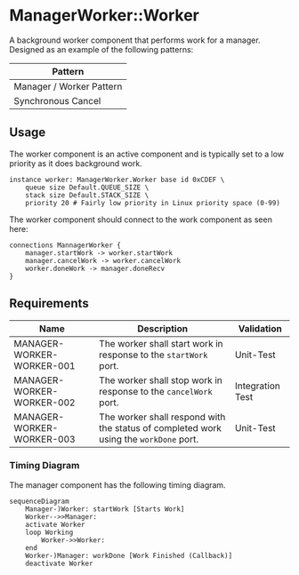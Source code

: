 # ManagerWorker::Worker

A background worker component that performs work for a manager. Designed as an example of the following patterns:

| Pattern                  |
|--------------------------|
| Manager / Worker Pattern |
| Synchronous Cancel       |

## Usage

The worker component is an active component and is typically set to a low priority as it does background work.

```
instance worker: ManagerWorker.Worker base id 0xCDEF \
    queue size Default.QUEUE_SIZE \
    stack size Default.STACK_SIZE \
    priority 20 # Fairly low priority in Linux priority space (0-99)

```

The worker component should connect to the work component as seen here:

```
connections MannagerWorker {
    manager.startWork -> worker.startWork
    manager.cancelWork -> worker.cancelWork
    worker.doneWork -> manager.doneRecv
}
```

## Requirements

| Name                       | Description                                                                          | Validation        |
|----------------------------|--------------------------------------------------------------------------------------|-------------------|
| MANAGER-WORKER-WORKER-001 | The worker shall start work in response to the  `startWork` port.                     | Unit-Test         |
| MANAGER-WORKER-WORKER-002 | The worker shall stop work in response to the `cancelWork` port.                      | Integration Test  |
| MANAGER-WORKER-WORKER-003 | The worker shall respond with the status of completed work using the `workDone` port. | Unit-Test         |


### Timing Diagram

The manager component has the following timing diagram.

```mermaid
sequenceDiagram
    Manager-)Worker: startWork [Starts Work]
    Worker-->>Manager: 
    activate Worker
    loop Working
        Worker->>Worker: 
    end
    Worker-)Manager: workDone [Work Finished (Callback)]
    deactivate Worker
```
